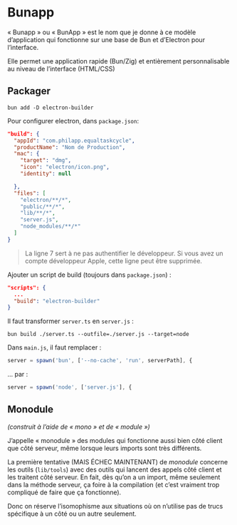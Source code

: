 # Bunapp

« Bunapp » ou « BunApp » est le nom que je donne à ce modèle d’application qui fonctionne sur une base de Bun et d’Electron pour l’interface.

Elle permet une application rapide (Bun/Zig) et entièrement personnalisable au niveau de l’interface (HTML/CSS)

## Packager

~~~shell
bun add -D electron-builder
~~~

Pour configurer electron, dans `package.json`: 

~~~json
"build": {
  "appId": "com.philapp.equaltaskcycle",
  "productName": "Nom de Production",
  "mac": {
    "target": "dmg",
    "icon": "electron/icon.png",
    "identity": null

  },
  "files": [
    "electron/**/*",
    "public/**/*",
    "lib/**/*",
    "server.js",
    "node_modules/**/*"
  ]
}
~~~

> La ligne 7 sert à ne pas authentifier le développeur. Si vous avez un compte développeur Apple, cette ligne peut être supprimée.

Ajouter un script de build (toujours dans `package.json`) :

~~~json
"scripts": {
  ...
  "build": "electron-builder"
}

~~~

Il faut transformer `server.ts` en `server.js` :

~~~shell
bun build ./server.ts --outfile=./server.js --target=node
~~~

Dans `main.js`, il faut remplacer : 

~~~javascript
server = spawn('bun', ['--no-cache', 'run', serverPath], {
~~~

… par : 

~~~javascript
server = spawn('node', ['server.js'], {
~~~



## Monodule

*(construit à l’aide de « mono » et de « module »)*

J’appelle « monodule » des modules qui fonctionne aussi bien côté client que côté serveur, même lorsque leurs imports sont très différents. 

La première tentative (MAIS ÉCHEC MAINTENANT) de *monodule* concerne les outils (`lib/tools`) avec des outils qui lancent des appels côté client et les traitent côté serveur. En fait, dès qu’on a un import, même seulement dans la méthode serveur, ça foire à la compilation (et c’est vraiment trop compliqué de faire que ça fonctionne).

Donc on réserve l’isomophisme aux situations où on n’utilise pas de trucs spécifique à un côté ou un autre seulement.

